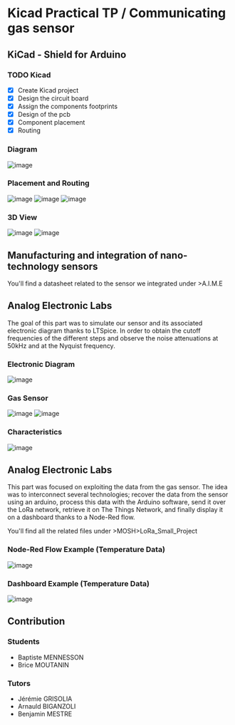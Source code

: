 # Kicad Practical TP / Communicating gas sensor

## KiCad - Shield for Arduino

### TODO Kicad

- [x] Create Kicad project
- [x] Design the circuit board
- [x] Assign the components footprints
- [x] Design of the pcb
- [x] Component placement
- [x] Routing

### Diagram
![image](https://github.com/MOSH-Insa-Toulouse/2020_2021_Mennesson_Moutanin/blob/main/KiCad/Illustrations/schematic.png)

### Placement and Routing
![image](https://github.com/MOSH-Insa-Toulouse/2020_2021_Mennesson_Moutanin/blob/main/KiCad/Illustrations/placement.png)
![image](https://github.com/MOSH-Insa-Toulouse/2020_2021_Mennesson_Moutanin/blob/main/KiCad/Illustrations/routingback.png)
![image](https://github.com/MOSH-Insa-Toulouse/2020_2021_Mennesson_Moutanin/blob/main/KiCad/Illustrations/routingfront.png)

### 3D View
![image](https://github.com/MOSH-Insa-Toulouse/2020_2021_Mennesson_Moutanin/blob/main/KiCad/Illustrations/viewfront.png)
![image](https://github.com/MOSH-Insa-Toulouse/2020_2021_Mennesson_Moutanin/blob/main/KiCad/Illustrations/viewback.png)

## Manufacturing and integration of nano-technology sensors

You'll find a datasheet related to the sensor we integrated under >A.I.M.E

## Analog Electronic Labs

The goal of this part was to simulate our sensor and its associated electronic diagram thanks to LTSpice. In order to obtain the cutoff frequencies of the different steps and observe the noise attenuations at 50kHz and at the Nyquist frequency.

### Electronic Diagram

![image](https://github.com/MOSH-Insa-Toulouse/2020_2021_Mennesson_Moutanin/blob/main/Analog_Electronic_LABs/Illustrations/diagram.png)

### Gas Sensor

![image](https://github.com/MOSH-Insa-Toulouse/2020_2021_Mennesson_Moutanin/blob/main/Analog_Electronic_LABs/Illustrations/sensor1.png)
![image](https://github.com/MOSH-Insa-Toulouse/2020_2021_Mennesson_Moutanin/blob/main/Analog_Electronic_LABs/Illustrations/sensor2.png)


### Characteristics

![image](https://github.com/MOSH-Insa-Toulouse/2020_2021_Mennesson_Moutanin/blob/main/Analog_Electronic_LABs/Illustrations/attenuation.png)


## Analog Electronic Labs

This part was focused on exploiting the data from the gas sensor. The idea was to interconnect several technologies; recover the data from the sensor using an arduino, process this data with the Arduino software, send it over the LoRa network, retrieve it on The Things Network, and finally display it on a dashboard thanks to a Node-Red flow.  

You'll find all the related files under >MOSH>LoRa_Small_Project

### Node-Red Flow Example (Temperature Data)

![image](https://github.com/MOSH-Insa-Toulouse/2020_2021_Mennesson_Moutanin/blob/main/MOSH/Illustrations/flow.png)

### Dashboard Example (Temperature Data)

![image](https://github.com/MOSH-Insa-Toulouse/2020_2021_Mennesson_Moutanin/blob/main/MOSH/Illustrations/Dashboard.png)

## Contribution

### Students 

* Baptiste MENNESSON
* Brice MOUTANIN

### Tutors

* Jérémie GRISOLIA
* Arnauld BIGANZOLI 
* Benjamin MESTRE